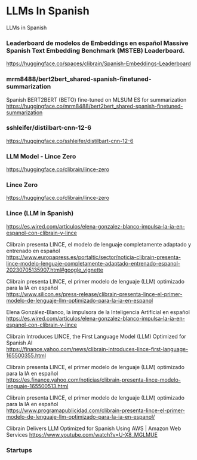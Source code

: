 # LLMs In Spanish
LLMs in Spanish

### Leaderboard de modelos de Embeddings en español Massive Spanish Text Embedding Benchmark (MSTEB) Leaderboard.
https://huggingface.co/spaces/clibrain/Spanish-Embeddings-Leaderboard

### mrm8488/bert2bert_shared-spanish-finetuned-summarization
Spanish BERT2BERT (BETO) fine-tuned on MLSUM ES for summarization
https://huggingface.co/mrm8488/bert2bert_shared-spanish-finetuned-summarization

### sshleifer/distilbart-cnn-12-6
https://huggingface.co/sshleifer/distilbart-cnn-12-6

### LLM Model - Lince Zero
https://huggingface.co/clibrain/lince-zero

### Lince Zero
https://huggingface.co/clibrain/lince-zero



### Lince (LLM in Spanish)
https://es.wired.com/articulos/elena-gonzalez-blanco-impulsa-la-ia-en-espanol-con-clibrain-y-lince

Clibrain presenta LINCE, el modelo de lenguaje completamente adaptado y entrenado en español<BR>
https://www.europapress.es/portaltic/sector/noticia-clibrain-presenta-lince-modelo-lenguaje-completamente-adaptado-entrenado-espanol-20230705135907.html#google_vignette<BR>

Clibrain presenta LINCE, el primer modelo de lenguaje (LLM) optimizado para la IA en español<BR>
https://www.silicon.es/press-release/clibrain-presenta-lince-el-primer-modelo-de-lenguaje-llm-optimizado-para-la-ia-en-espanol<BR>

Elena González-Blanco, la impulsora de la Inteligencia Artificial en español<BR>
https://es.wired.com/articulos/elena-gonzalez-blanco-impulsa-la-ia-en-espanol-con-clibrain-y-lince<BR>

Clibrain Introduces LINCE, the First Language Model (LLM) Optimized for Spanish AI<BR>
https://finance.yahoo.com/news/clibrain-introduces-lince-first-language-165500355.html<BR>

Clibrain presenta LINCE, el primer modelo de lenguaje (LLM) optimizado para la IA en español<BR>
https://es.finance.yahoo.com/noticias/clibrain-presenta-lince-modelo-lenguaje-165500513.html<BR>

Clibrain presenta LINCE, el primer modelo de lenguaje (LLM) optimizado para la IA en español<BR>
https://www.programapublicidad.com/clibrain-presenta-lince-el-primer-modelo-de-lenguaje-llm-optimizado-para-la-ia-en-espanol/<BR>

Clibrain Delivers LLM Optimized for Spanish Using AWS | Amazon Web Services
https://www.youtube.com/watch?v=U-X8_MGLMUE

### Startups








